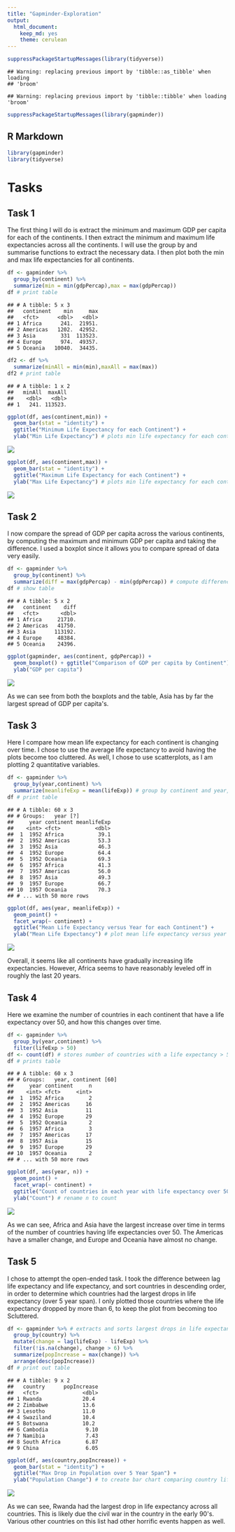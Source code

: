 ```yaml
---
title: "Gapminder-Exploration"
output: 
  html_document:
    keep_md: yes
    theme: cerulean
---
```


```r
suppressPackageStartupMessages(library(tidyverse))
```

```
## Warning: replacing previous import by 'tibble::as_tibble' when loading
## 'broom'
```

```
## Warning: replacing previous import by 'tibble::tibble' when loading 'broom'
```

```r
suppressPackageStartupMessages(library(gapminder))
```



## R Markdown


```r
library(gapminder)
library(tidyverse)
```

# Tasks

## Task 1 

The first thing I will do is extract the minimum and maximum GDP per capita for each of the continents. I then extract the minimum and maximum life expectancies across all the continents. I will use the group by and summarise functions to extract the necessary data.  I then plot both the min and max life expectancies for all continents.

```r
df <- gapminder %>%
  group_by(continent) %>%
  summarize(min = min(gdpPercap),max = max(gdpPercap)) 
df # print table
```

```
## # A tibble: 5 x 3
##   continent    min     max
##   <fct>      <dbl>   <dbl>
## 1 Africa      241.  21951.
## 2 Americas   1202.  42952.
## 3 Asia        331  113523.
## 4 Europe      974.  49357.
## 5 Oceania   10040.  34435.
```

```r
df2 <- df %>%
  summarize(minAll = min(min),maxAll = max(max))
df2 # print table
```

```
## # A tibble: 1 x 2
##   minAll  maxAll
##    <dbl>   <dbl>
## 1   241. 113523.
```

```r
ggplot(df, aes(continent,min)) + 
  geom_bar(stat = "identity") + 
  ggtitle("Minimum Life Expectancy for each Continent") + 
  ylab("Min Life Expectancy") # plots min life expectancy for each continent
```

![](Gapminder-Exploration_files/figure-html/unnamed-chunk-2-1.png)<!-- -->

```r
ggplot(df, aes(continent,max)) + 
  geom_bar(stat = "identity") + 
  ggtitle("Maximum Life Expectancy for each Continent") + 
  ylab("Max Life Expectancy") # plots min life expectancy for each continent
```

![](Gapminder-Exploration_files/figure-html/unnamed-chunk-2-2.png)<!-- -->

## Task 2

I now compare the spread of GDP per capita across the various continents, by computing the maximum and minimum GDP per capita and taking the difference. I used a boxplot since it allows you to compare spread of data very easily. 

```r
df <- gapminder %>%
  group_by(continent) %>%
  summarize(diff = max(gdpPercap) - min(gdpPercap)) # compute difference between max and min GDP per capita for each continent
df # show table
```

```
## # A tibble: 5 x 2
##   continent    diff
##   <fct>       <dbl>
## 1 Africa     21710.
## 2 Americas   41750.
## 3 Asia      113192.
## 4 Europe     48384.
## 5 Oceania    24396.
```

```r
ggplot(gapminder, aes(continent, gdpPercap)) + 
  geom_boxplot() + ggtitle("Comparison of GDP per capita by Continent") + 
  ylab("GDP per capita") 
```

![](Gapminder-Exploration_files/figure-html/unnamed-chunk-3-1.png)<!-- -->

As we can see from both the boxplots and the table, Asia has by far the largest spread of GDP per capita's.

## Task 3

Here I compare how mean life expectancy for each continent is changing over time. I chose to use the average life expectancy to avoid having the plots become too cluttered. As well, I chose to use scatterplots, as I am plotting 2 quantitative variables.

```r
df <- gapminder %>%
  group_by(year,continent) %>%
  summarize(meanlifeExp = mean(lifeExp)) # group by continent and year, and compute mean life expectnacy for each grouping
df # print table
```

```
## # A tibble: 60 x 3
## # Groups:   year [?]
##     year continent meanlifeExp
##    <int> <fct>           <dbl>
##  1  1952 Africa           39.1
##  2  1952 Americas         53.3
##  3  1952 Asia             46.3
##  4  1952 Europe           64.4
##  5  1952 Oceania          69.3
##  6  1957 Africa           41.3
##  7  1957 Americas         56.0
##  8  1957 Asia             49.3
##  9  1957 Europe           66.7
## 10  1957 Oceania          70.3
## # ... with 50 more rows
```

```r
ggplot(df, aes(year, meanlifeExp)) + 
  geom_point() + 
  facet_wrap(~ continent) + 
  ggtitle("Mean Life Expectancy versus Year for each Continent") +
  ylab("Mean Life Expectancy") # plot mean life expectancy versus year for each continent
```

![](Gapminder-Exploration_files/figure-html/unnamed-chunk-4-1.png)<!-- -->

Overall, it seems like all continents have gradually increasing life expectancies. However, Africa seems to have reasonably leveled off in roughly the last 20 years.

## Task 4

Here we examine the number of countries in each continent that have a life expectancy over 50, and how this changes over time.

```r
df <- gapminder %>%
  group_by(year,continent) %>%
  filter(lifeExp > 50)
df <- count(df) # stores number of countries with a life expectancy > 50 in a given continent, for each year, in a variable called n
df # prints table
```

```
## # A tibble: 60 x 3
## # Groups:   year, continent [60]
##     year continent     n
##    <int> <fct>     <int>
##  1  1952 Africa        2
##  2  1952 Americas     16
##  3  1952 Asia         11
##  4  1952 Europe       29
##  5  1952 Oceania       2
##  6  1957 Africa        3
##  7  1957 Americas     17
##  8  1957 Asia         15
##  9  1957 Europe       29
## 10  1957 Oceania       2
## # ... with 50 more rows
```

```r
ggplot(df, aes(year, n)) + 
  geom_point() + 
  facet_wrap(~ continent) + 
  ggtitle("Count of countries in each year with life expectancy over 50") + 
  ylab("Count") # rename n to count
```

![](Gapminder-Exploration_files/figure-html/unnamed-chunk-5-1.png)<!-- -->

As we can see, Africa and Asia have the largest increase over time in terms of the number of countries having life expectancies over 50. The Americas have a smaller change, and Europe and Oceania have almost no change.

## Task 5

I chose to attempt the open-ended task. I took the difference between lag life expectancy and life expectancy, and sort countries in descending order, in order to determine which countries had the largest drops in life expectancy (over 5 year span). I only plotted those countries where the life expectancy dropped by more than 6, to keep the plot from becoming too Scluttered.

```r
df <- gapminder %>% # extracts and sorts largest drops in life expectancy by country
  group_by(country) %>%
  mutate(change = lag(lifeExp) - lifeExp) %>%
  filter(!is.na(change), change > 6) %>%
  summarize(popIncrease = max(change)) %>% 
  arrange(desc(popIncrease))
df # print out table
```

```
## # A tibble: 9 x 2
##   country      popIncrease
##   <fct>              <dbl>
## 1 Rwanda             20.4 
## 2 Zimbabwe           13.6 
## 3 Lesotho            11.0 
## 4 Swaziland          10.4 
## 5 Botswana           10.2 
## 6 Cambodia            9.10
## 7 Namibia             7.43
## 8 South Africa        6.87
## 9 China               6.05
```

```r
ggplot(df, aes(country,popIncrease)) +  
  geom_bar(stat = "identity") + 
  ggtitle("Max Drop in Population over 5 Year Span") + 
  ylab("Population Change") # to create bar chart comparing country life expectancy
```

![](Gapminder-Exploration_files/figure-html/unnamed-chunk-6-1.png)<!-- -->

As we can see, Rwanda had the largest drop in life expectancy across all countries. This is likely due the civil war in the country in the early 90's. Various other countries on this list had other horrific events happen as well.
